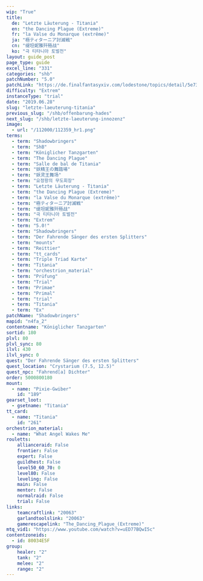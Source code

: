 ```yaml
---
wip: "True"
title:
  de: "Letzte Läuterung - Titania"
  en: "the Dancing Plague (Extreme)"
  fr: "la Valse du Monarque (extrême)"
  ja: "極ティターニア討滅戦"
  cn: "缇坦妮雅歼殛战"
  ko: "극 티타니아 토벌전"
layout: guide_post
page_type: guide
excel_line: "331"
categories: "shb"
patchNumber: "5.0"
patchLink: "https://de.finalfantasyxiv.com/lodestone/topics/detail/5e73c51856d5f1a693b878db0301e239d767c3e9"
difficulty: "Extrem"
instanceType: "trial"
date: "2019.06.28"
slug: "letzte-laeuterung-titania"
previous_slug: "/shb/offenbarung-hades"
next_slug: "/shb/letzte-laeuterung-innozenz"
image:
  - url: "/112000/112359_hr1.png"
terms:
  - term: "Shadowbringers"
  - term: "ShB"
  - term: "Königlicher Tanzgarten"
  - term: "The Dancing Plague"
  - term: "Salle de bal de Titania"
  - term: "妖精王の舞踏場"
  - term: "妖灵王舞场"
  - term: "요정왕의 무도회장"
  - term: "Letzte Läuterung - Titania"
  - term: "the Dancing Plague (Extreme)"
  - term: "la Valse du Monarque (extrême)"
  - term: "極ティターニア討滅戦"
  - term: "缇坦妮雅歼殛战"
  - term: "극 티타니아 토벌전"
  - term: "Extrem"
  - term: "5.0!"
  - term: "Shadowbringers"
  - term: "Der Fahrende Sänger des ersten Splitters"
  - term: "mounts"
  - term: "Reittier"
  - term: "tt_cards"
  - term: "Triple Triad Karte"
  - term: "Titania"
  - term: "orchestrion_material"
  - term: "Prüfung"
  - term: "Trial"
  - term: "Primae"
  - term: "Primal"
  - term: "trial"
  - term: "Titania"
  - term: "Ex"
patchName: "Shadowbringers"
mapid: "n4fa_2"
contentname: "Königlicher Tanzgarten"
sortid: 180
plvl: 80
plvl_sync: 80
ilvl: 430
ilvl_sync: 0
quest: "Der Fahrende Sänger des ersten Splitters"
quest_location: "Crystarium (7.5, 12.5)"
quest_npc: "Fahrend[a] Dichter"
order: 5000800180
mount:
  - name: "Pixie-Gwiber"
    id: "189"
gearset_loot:
  - gsetname: "Titania"
tt_card:
  - name: "Titania"
    id: "261"
orchestrion_material:
  - name: "What Angel Wakes Me"
rouletts:
    allianceraid: False
    frontier: False
    expert: False
    guildhest: False
    level50_60_70: 0
    level80: False
    leveling: False
    main: False
    mentor: False
    normalraid: False
    trial: False
links:
    teamcraftlink: "20063"
    garlandtoolslink: "20063"
    gamerescapelink: "The_Dancing_Plague_(Extreme)"
mtq_vid1: "https://www.youtube.com/watch?v=uED77BQwI5c"
contentzoneids:
  - id: 80034E5F
group:
    healer: "2"
    tank: "2"
    melee: "2"
    range: "2"
---
```


